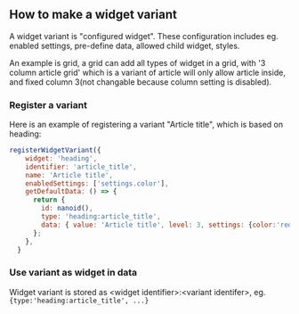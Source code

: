 How to make a widget variant
---------

A widget variant is "configured widget". These configuration includes eg. enabled settings, pre-define data, allowed child widget, styles.

An example is grid, a grid can add all types of widget in a grid, with '3 column article grid' which is a variant of article will only allow article inside, and fixed column 3(not changable because column setting is disabled).


### Register a variant
Here is an example of registering a variant "Article title", which is based on heading:

```javascript
registerWidgetVariant({
    widget: 'heading',
    identifier: 'article_title',
    name: 'Article title',
    enabledSettings: ['settings.color'],
    getDefaultData: () => {
      return {
        id: nanoid(),
        type: 'heading:article_title',
        data: { value: 'Article title', level: 3, settings: {color:'red'} },
      };
    },
  }

```

### Use variant as widget in data
Widget variant is stored as \<widget identifier\>:\<variant identifer\>, eg. `{type:'heading:article_title', ...}`


